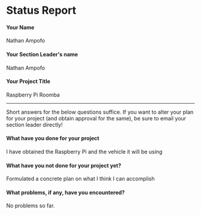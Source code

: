 # Status Report

#### Your Name

Nathan Ampofo

#### Your Section Leader's name 

Nathan Ampofo

#### Your Project Title 

Raspberry Pi Roomba

***

Short answers for the below questions suffice. If you want to alter your plan for your project (and obtain approval for the same), be sure to email your section leader directly!

#### What have you done for your project

I have obtained the Raspberry Pi and the vehicle it will be using 

#### What have you not done for your project yet?

Formulated a concrete plan on what I think I can accomplish 

#### What problems, if any, have you encountered?

No problems so far.
